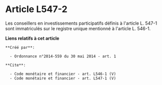 # Article L547-2

Les conseillers en investissements participatifs définis à l'article L. 547-1 sont immatriculés sur le registre unique
mentionné à l'article L. 546-1.

**Liens relatifs à cet article**

	**Créé par**:

	  - Ordonnance n°2014-559 du 30 mai 2014 - art. 1

	**Cite**:

	  - Code monétaire et financier - art. L546-1 (V)
	  - Code monétaire et financier - art. L547-1 (V)
